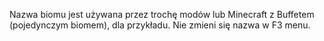 Nazwa biomu jest używana przez trochę modów lub Minecraft z Buffetem (pojedynczym biomem), dla przykładu. Nie zmieni się nazwa w F3 menu.